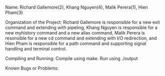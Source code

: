 Name: Richard Gallemore(2), Khang Nguyen(4), Malik Perera(1), Hien Pham(3)

Organization of the Project:
Richard Gallemore is responsible for a new exit command and extending with pipeling,
Khang Nguyen is responsible for a new myhistory command and a new alias command,
Malik Perera is resonsible for a new cd command and extending with I/O redirection,
and Hien Pham is responsible for a path command and supporting signal handling and terminal control.

Compiling and Running:
Compile using make. Run using ./output

Known Bugs or Problems:
